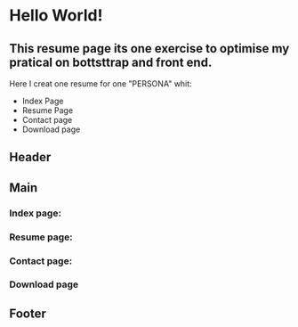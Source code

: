 # Hello World!

## This resume page its one exercise to optimise my pratical on bottsttrap and front end. 
Here I creat one resume for one "PERSONA" whit:
- Index Page
- Resume Page
- Contact page
- Download page

## Header

## Main
### Index page:

### Resume page:

### Contact page:

### Download page

## Footer
